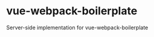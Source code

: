 vue-webpack-boilerplate
======================

Server-side implementation for vue-webpack-boilerplate
